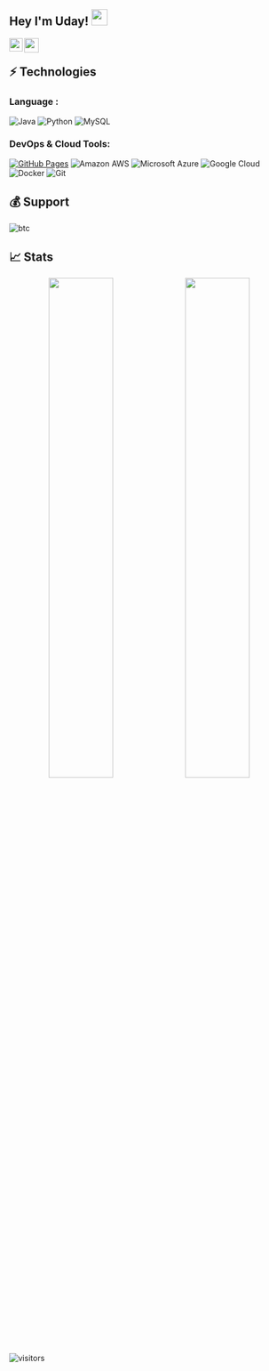 ## Hey I'm Uday! <img src="https://github.com/TheDudeThatCode/TheDudeThatCode/blob/master/Assets/Hi.gif" width="29px">


<a href="https://www.linkedin.com/in/manchikatla/"><img align="left" width="24px" src="https://user-images.githubusercontent.com/85803918/151165824-3991e70b-16f8-4740-a612-cdbc26b9e6f5.png"  /></a>
<a href="https://twitter.com/uday_hash"><img align="left" width="26px" src="https://user-images.githubusercontent.com/85803918/151168169-0b5dde23-e44d-4abb-bf6c-495813ecb169.svg" /></a>

<br />

## ⚡ Technologies

### Language :
![Java](https://img.shields.io/badge/-java-E34A86?style=flat-square&logo=java)
![Python](https://img.shields.io/badge/-Python-black?style=flat-square&logo=Python)
![MySQL](https://img.shields.io/badge/-MySQL-black?style=flat-square&logo=mysql)

### DevOps & Cloud Tools:

<a href="#"><img alt="GitHub Pages" src="https://img.shields.io/badge/GitHub%20Pages-%23327FC7.svg?logo=github&logoColor=white"></a>
![Amazon AWS](https://img.shields.io/badge/Amazon%20AWS-232F3E?style=flat-square&logo=amazon-aws)
![Microsoft Azure](https://img.shields.io/badge/Microsoft%20Azure-232F7E?style=flat-square&logo=microsoft-azure)
![Google Cloud](https://img.shields.io/badge/Google%20Cloud-black?style=flat-square&logo=google-cloud)
![Docker](https://img.shields.io/badge/-Docker-black?style=flat-square&logo=docker)
![Git](https://img.shields.io/badge/-Git-black?style=flat-square&logo=git)

## 💰 Support
![btc](https://user-images.githubusercontent.com/85803918/151164869-d1f3f7d4-6ecc-43da-a905-3e7e6851f54d.png)


## 📈 Stats
<p align="center">
	
  <img width="48%" src="https://github-readme-stats.vercel.app/api?username=uday-hash&show_icons=true&theme=tokyonight" />
  <img width="48%" src="https://github-readme-streak-stats.herokuapp.com/?user=uday-hash&theme=tokyonight" />
</p>

<br />
<br />

![visitors](https://visitor-badge.laobi.icu/badge?page_id=uday-hash.uday-hash)


<!--
**uday-hash/uday-hash** is a ✨ _special_ ✨ repository because its `README.md` (this file) appears on your GitHub profile.

Here are some ideas to get you started:

- 🔭 I’m currently working on ...
- 🌱 I’m currently learning ...
- 👯 I’m looking to collaborate on ...
- 🤔 I’m looking for help with ...
- 💬 Ask me about ...
- 📫 How to reach me: ...
- 😄 Pronouns: ...
- ⚡ Fun fact: ...
-->
